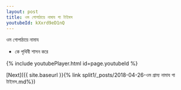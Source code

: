 ```yaml
---
layout: post
title: ওম গোপাঠায়ে নামায গা টাইমস
youtubeId: kXxrd9eD1nQ
---
```

 
 
 ওম গোপাঠায়ে নামায  
 
 -  কে পৃথিবী শাসন করে 
 
  
 
  
 
 
 
 
 
 


{% include youtubePlayer.html id=page.youtubeId %}
 
[Next]({{ site.baseurl }}{% link  split1/_posts/2018-04-26-ওম গ্রাম্য নামায গা টাইমস.md%})
 
